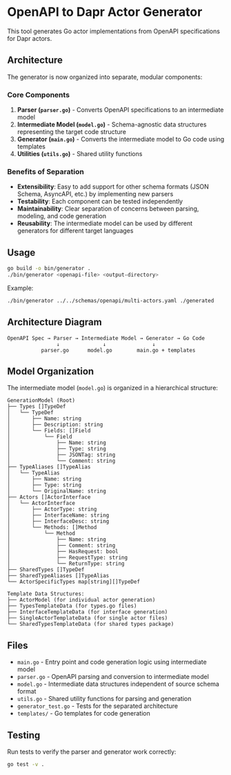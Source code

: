 # OpenAPI to Dapr Actor Generator

This tool generates Go actor implementations from OpenAPI specifications for Dapr actors.

## Architecture

The generator is now organized into separate, modular components:

### Core Components

1. **Parser (`parser.go`)** - Converts OpenAPI specifications to an intermediate model
2. **Intermediate Model (`model.go`)** - Schema-agnostic data structures representing the target code structure  
3. **Generator (`main.go`)** - Converts the intermediate model to Go code using templates
4. **Utilities (`utils.go`)** - Shared utility functions

### Benefits of Separation

- **Extensibility**: Easy to add support for other schema formats (JSON Schema, AsyncAPI, etc.) by implementing new parsers
- **Testability**: Each component can be tested independently
- **Maintainability**: Clear separation of concerns between parsing, modeling, and code generation
- **Reusability**: The intermediate model can be used by different generators for different target languages

## Usage

```bash
go build -o bin/generator .
./bin/generator <openapi-file> <output-directory>
```

Example:
```bash
./bin/generator ../../schemas/openapi/multi-actors.yaml ./generated
```

## Architecture Diagram

```
OpenAPI Spec → Parser → Intermediate Model → Generator → Go Code
                ↓              ↓               ↓
           parser.go      model.go        main.go + templates
```

## Model Organization

The intermediate model (`model.go`) is organized in a hierarchical structure:

```
GenerationModel (Root)
├── Types []TypeDef
│   └── TypeDef
│       ├── Name: string
│       ├── Description: string
│       └── Fields: []Field
│           └── Field
│               ├── Name: string
│               ├── Type: string
│               ├── JSONTag: string
│               └── Comment: string
├── TypeAliases []TypeAlias
│   └── TypeAlias
│       ├── Name: string
│       ├── Type: string
│       └── OriginalName: string
├── Actors []ActorInterface
│   └── ActorInterface
│       ├── ActorType: string
│       ├── InterfaceName: string
│       ├── InterfaceDesc: string
│       └── Methods: []Method
│           └── Method
│               ├── Name: string
│               ├── Comment: string
│               ├── HasRequest: bool
│               ├── RequestType: string
│               └── ReturnType: string
├── SharedTypes []TypeDef
├── SharedTypeAliases []TypeAlias
└── ActorSpecificTypes map[string][]TypeDef

Template Data Structures:
├── ActorModel (for individual actor generation)
├── TypesTemplateData (for types.go files)
├── InterfaceTemplateData (for interface generation)
├── SingleActorTemplateData (for single actor files)
└── SharedTypesTemplateData (for shared types package)
```

## Files

- `main.go` - Entry point and code generation logic using intermediate model
- `parser.go` - OpenAPI parsing and conversion to intermediate model
- `model.go` - Intermediate data structures independent of source schema format
- `utils.go` - Shared utility functions for parsing and generation
- `generator_test.go` - Tests for the separated architecture
- `templates/` - Go templates for code generation

## Testing

Run tests to verify the parser and generator work correctly:

```bash
go test -v .
```